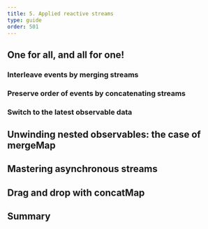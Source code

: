 ```yaml
---
title: 5. Applied reactive streams
type: guide
order: 501
---
```


## One for all, and all for one!

### Interleave events by merging streams

### Preserve order of events by concatenating streams

### Switch to the latest observable data

## Unwinding nested observables: the case of mergeMap

## Mastering asynchronous streams

## Drag and drop with concatMap

## Summary
